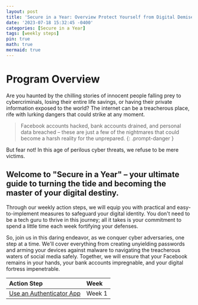 ```yaml
---
layout: post
title: 'Secure in a Year: Overview Protect Yourself from Digital Demise!'
date: '2023-07-18 15:32:45 -0400'
categories: [Secure in a Year]
tags: [weekly steps]
pin: true
math: true
mermaid: true
---
```

# Program Overview

Are you haunted by the chilling stories of innocent people falling prey to cybercriminals, losing their entire life savings, or having their private information exposed to the world? The internet can be a treacherous place, rife with lurking dangers that could strike at any moment. 

> Facebook accounts hacked, bank accounts drained, and personal data breached – these are just a few of the nightmares that could become a harsh reality for the unprepared.
{: .prompt-danger }

But fear not! In this age of perilous cyber threats, we refuse to be mere victims.
 
<h2 data-toc-skip> Welcome to "Secure in a Year" – your ultimate guide to turning the tide and becoming the master of your digital destiny.</h2>

Through our weekly action steps, we will equip you with practical and easy-to-implement measures to safeguard your digital identity. You don't need to be a tech guru to thrive in this journey; all it takes is your commitment to spend a little time each week fortifying your defenses.

So, join us in this daring endeavor, as we conquer cyber adversaries, one step at a time. We'll cover everything from creating unyielding passwords and arming your devices against malware to navigating the treacherous waters of social media safely. Together, we will ensure that your Facebook remains in your hands, your bank accounts impregnable, and your digital fortress impenetrable.


|  Action Step                      | Week                                |
|:-----------------------------|:---------------------------------------------|
|<a target="_blank" href="https://www.amazon.com/CanaKit-Raspberry-4GB-Starter-Kit/dp/B07V5JTMV9/ref=sr_1_6?keywords=cana+kit+Pi+4+4GB+Starter+Kit+-+32GB&amp;sr=8-6&amp;ufe=app_do%253Aamzn1.fos.18630bbb-fcbb-42f8-9767-857e17e03685&_encoding=UTF8&tag=rhettcoleman-20&linkCode=ur2&linkId=67b0ba34748d187ab7d89de7a26ce815&camp=1789&creative=9325">Use an Authenticator App</a> | Week 1  |

